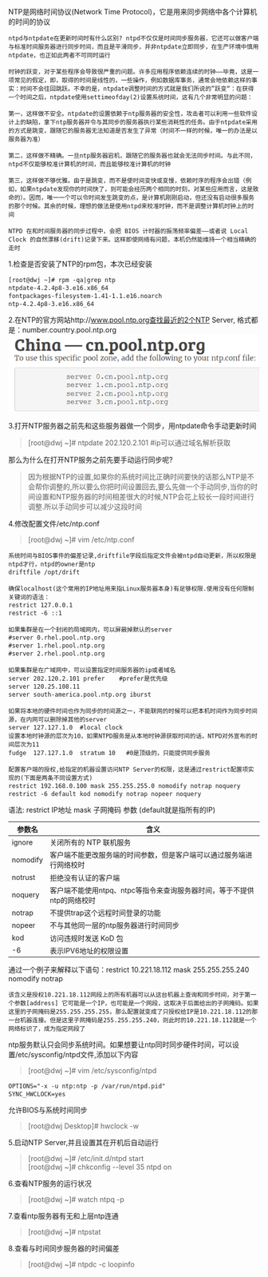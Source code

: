NTP是网络时间协议(Network Time Protocol)，它是用来同步网络中各个计算机的时间的协议

```
ntpd与ntpdate在更新时间时有什么区别? ntpd不仅仅是时间同步服务器，它还可以做客户端与标准时间服务器进行同步时间，而且是平滑同步，并非ntpdate立即同步，在生产环境中慎用ntpdate，也正如此两者不可同时运行

时钟的跃变，对于某些程序会导致很严重的问题。许多应用程序依赖连续的时钟——毕竟，这是一项常见的假定，即，取得的时间是线性的，一些操作，例如数据库事务，通常会地依赖这样的事实：时间不会往回跳跃。不幸的是，ntpdate调整时间的方式就是我们所说的”跃变“：在获得一个时间之后，ntpdate使用settimeofday(2)设置系统时间，这有几个非常明显的问题：

第一，这样做不安全。ntpdate的设置依赖于ntp服务器的安全性，攻击者可以利用一些软件设计上的缺陷，拿下ntp服务器并令与其同步的服务器执行某些消耗性的任务。由于ntpdate采用的方式是跳变，跟随它的服务器无法知道是否发生了异常（时间不一样的时候，唯一的办法是以服务器为准）

第二，这样做不精确。一旦ntp服务器宕机，跟随它的服务器也就会无法同步时间。与此不同，ntpd不仅能够校准计算机的时间，而且能够校准计算机的时钟

第三，这样做不够优雅。由于是跳变，而不是使时间变快或变慢，依赖时序的程序会出错（例如，如果ntpdate发现你的时间快了，则可能会经历两个相同的时刻，对某些应用而言，这是致命的）。因而，唯一一个可以令时间发生跳变的点，是计算机刚刚启动，但还没有启动很多服务的那个时候。其余的时候，理想的做法是使用ntpd来校准时钟，而不是调整计算机时钟上的时间

NTPD 在和时间服务器的同步过程中，会把 BIOS 计时器的振荡频率偏差——或者说 Local Clock 的自然漂移(drift)记录下来。这样即使网络有问题，本机仍然能维持一个相当精确的走时
```
1.检查是否安装了NTP的rpm包，本次已经安装
```
[root@dwj ~]# rpm -qa|grep ntp
ntpdate-4.2.4p8-3.e16.x86_64
fontpackages-filesystem-1.41-1.1.e16.noarch
ntp-4.2.4p8-3.e16.x86_64
```
2.在NTP的官方网站http://www.pool.ntp.org查找最近的2个NTP Server, 格式都是：number.country.pool.ntp.org
![image](https://github.com/dwjlw1314/DWJ-PROJECT/raw/master/PictureSource/4.24.1.png)

3.打开NTP服务器之前先和这些服务器做一个同步，用ntpdate命令手动更新时间
>[root@dwj ~]# ntpdate 202.120.2.101       #ip可以通过域名解析获取

那么为什么在打开NTP服务之前先要手动运行同步呢?
>因为根据NTP的设置,如果你的系统时间比正确时间要快的话那么NTP是不会帮你调整的,所以要么你把时间设置回去,要么先做一个手动同步,当你的时间设置和NTP服务器的时间相差很大的时候,NTP会花上较长一段时间进行调整.所以手动同步可以减少这段时间

4.修改配置文件/etc/ntp.conf
>[root@dwj ~]# vim /etc/ntp.conf

```
系统时间与BIOS事件的偏差记录,driftfile字段后指定文件会被ntpd自动更新，所以权限是ntpd才行，ntpd的owner是ntp
driftfile /opt/drift

确保localhost(这个常用的IP地址用来指Linux服务器本身)有足够权限.使用没有任何限制关键词的语法：
restrict 127.0.0.1
restrict -6 ::1

如果集群是在一个封闭的局域网内，可以屏蔽掉默认的server
#server 0.rhel.pool.ntp.org
#server 1.rhel.pool.ntp.org
#server 2.rhel.pool.ntp.org

如果集群是在广域网中，可以设置指定时间服务器的ip或者域名
server 202.120.2.101 prefer    #prefer是优先级
server 120.25.108.11
server south-america.pool.ntp.org iburst

如果将本地的硬件时间也作为同步的时间源之一，不能联网的时候可以把本机时间作为同步时间源，在内网可以删除掉其他的server
server 127.127.1.0  #local clock
设置本地时钟源的层次为10，如果NTPD服务是从本地时钟源获取时间的话，NTPD对外宣布的时间层次为11
fudge  127.127.1.0  stratum 10   #0是顶级的，只能提供同步服务

配置客户端的授权,给指定的机器设置访问NTP Server的权限，这是通过restrict配置项实现的(下面是两条不同设置方式)
restrict 192.168.0.100 mask 255.255.255.0 nomodify notrap noquery
restrict -6 default kod nomodify notrap nopeer noquery
```
语法: restrict IP地址 mask 子网掩码 参数 (default就是指所有的IP)

参数名 | 含义
---|---
ignore   | 关闭所有的 NTP 联机服务
nomodify | 客户端不能更改服务端的时间参数，但是客户端可以通过服务端进行网络校时
notrust  | 拒绝没有认证的客户端
noquery  | 客户端不能使用ntpq、ntpc等指令来查询服务器时间，等于不提供ntp的网络校时
notrap   | 不提供trap这个远程时间登录的功能
nopeer   | 不与其他同一层的ntp服务器进行时间同步
kod      | 访问违规时发送 KoD 包
-6       | 表示IPV6地址的权限设置

通过一个例子来解释以下语句：restrict 10.221.18.112 mask 255.255.255.240 nomodify notrap
```
该含义是授权10.221.18.112网段上的所有机器可以从这台机器上查询和同步时间，对于第一个参数[address] 它可能是一个IP，也可能是一个网段，这取决于后面给出的子网掩码。如果这里的子网掩码是255.255.255.255，那么配置就变成了只授权给IP是10.221.18.112的那一台机器连接。但是这里子网掩码是255.255.255.240，则此时的10.221.18.112就是一个网络标识了，成为指定网段了
```

ntp服务默认只会同步系统时间。如果想要让ntp同时同步硬件时间，可以设置/etc/sysconfig/ntpd文件,添加以下内容
>[root@dwj ~]# vim /etc/sysconfig/ntpd

```
OPTIONS="-x -u ntp:ntp -p /var/run/ntpd.pid"
SYNC_HWCLOCK=yes
```
允许BIOS与系统时间同步
>[root@dwj Desktop]# hwclock -w

5.启动NTP Server,并且设置其在开机后自动运行
>[root@dwj ~]# /etc/init.d/ntpd start  <br>
>[root@dwj ~]# chkconfig --level 35 ntpd on

6.查看NTP服务的运行状况
>[root@dwj ~]# watch ntpq -p

7.查看ntp服务器有无和上层ntp连通
>[root@dwj ~]# ntpstat

8.查看与时间同步服务器的时间偏差
>[root@dwj ~]# ntpdc -c loopinfo
